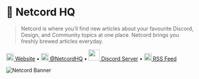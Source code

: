 # 🏡 Netcord HQ
> Netcord is where you'll find new articles about your favourite Discord, Design, and Community topics at one place. Netcord brings you freshly brewed articles everyday.

[<img src='https://netcord.site/content/images/2022/07/Netcord-Logo-1.png' style='width: 20px;'/> Website](https://netcord.site/) • 
[<img src='https://upload.wikimedia.org/wikipedia/commons/thumb/4/4f/Twitter-logo.svg/2491px-Twitter-logo.svg.png' style='width: 20px;'/> @NetcordHQ](https://twitter.com/NetcordHQ) • 
[<img src='https://fungiacademy.com/wp-content/uploads/2022/03/Discord-Logo.png' style='width: 30px;'/> Discord Server](https://discord.com/invite/F7v3XCwssK) • 
[<img src='https://wp-assets.rss.com/blog/wp-content/uploads/2019/10/10111557/social_style_3_rss-512-1.png' style='width: 20px;'/> RSS Feed](https://netcord.site/rss/)

![Netcord Banner](https://pbs.twimg.com/profile_banners/1505584788056379392/1659024708/1500x500)
